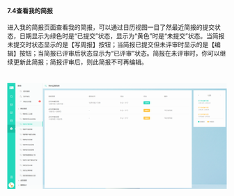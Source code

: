 #### 7.4查看我的简报

进入我的简报页面查看我的简报，可以通过日历视图一目了然最近简报的提交状态，日期显示为绿色时是“已提交”状态，显示为“黄色”时是“未提交”状态。当简报未提交时状态显示的是【写周报】按钮；当简报已提交但未评审时显示的是【编辑】按钮；当简报已评审后状态显示为“已评审”状态。简报在未评审时，你可以继续更新此简报；简报评审后，则此简报不可再编辑。

# ![](/assets/7.4查看我的简报.png)